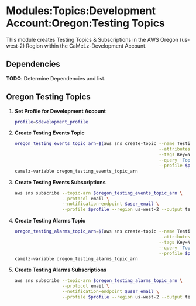 
# Modules:Topics:Development Account:Oregon:Testing Topics

This module creates Testing Topics & Subscriptions in the AWS Oregon (us-west-2) Region within the
CaMeLz-Development Account.

## Dependencies

**TODO**: Determine Dependencies and list.

## Oregon Testing Topics

1. **Set Profile for Development Account**

    ```bash
    profile=$development_profile
    ```

1. **Create Testing Events Topic**

    ```bash
    oregon_testing_events_topic_arn=$(aws sns create-topic --name Testing-Events \
                                                           --attributes "DisplayName=CMLT Events" \
                                                           --tags Key=Name,Value=Testing-Events-Topic Key=Company,Value=CaMeLz Key=Environment,Value=Testing \
                                                           --query 'TopicArn' \
                                                           --profile $profile --region us-west-2 --output text)
    camelz-variable oregon_testing_events_topic_arn
    ```

1. **Create Testing Events Subscriptions**

    ```bash
    aws sns subscribe --topic-arn $oregon_testing_events_topic_arn \
                      --protocol email \
                      --notification-endpoint $user_email \
                      --profile $profile --region us-west-2 --output text
    ```

1. **Create Testing Alarms Topic**

    ```bash
    oregon_testing_alarms_topic_arn=$(aws sns create-topic --name Testing-Alarms \
                                                           --attributes "DisplayName=CMLT Alarms" \
                                                           --tags Key=Name,Value=Testing-Alarms-Topic Key=Company,Value=CaMeLz Key=Environment,Value=Testing \
                                                           --query 'TopicArn' \
                                                           --profile $profile --region us-west-2 --output text)
    camelz-variable oregon_testing_alarms_topic_arn
    ```

1. **Create Testing Alarms Subscriptions**

    ```bash
    aws sns subscribe --topic-arn $oregon_testing_alarms_topic_arn \
                      --protocol email \
                      --notification-endpoint $user_email \
                      --profile $profile --region us-west-2 --output text
    ```
